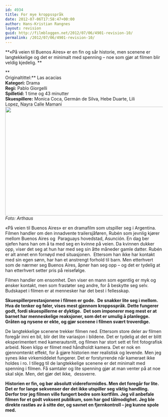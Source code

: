```yaml
---
id: 4934
title: For mye kroppsspråk
date: 2012-07-06T17:58:47+00:00
author: Hans-Kristian Rangnes
layout: revision
guid: http://filmbloggen.net/2012/07/06/4901-revision-10/
permalink: /2012/07/06/4901-revision-10/
---
```

**«På veien til Buenos Aires» er en fin og sår historie, men scenene er langtekkelige og det er minimalt med spenning – noe som gjør at filmen blir veldig kjedelig. **<!--more-->

**  
Originaltittel:** Las acacias  
**Kategori:** Drama  
**Regi:** Pablo Giorgelli  
**Spilletid:** 1 time og 43 minutter  
**Skuespillere:** Monica Coca, Germán de Silva, Hebe Duarte, Lili Lopez, Nayra Calle Mamani  
<a href="http://filmbloggen.net/2012/07/05/mye-kroppssprak/pa-veien-til-1/" rel="attachment wp-att-4902"><img class="alignnone size-large wp-image-4902" src="http://filmbloggen.net/wp-content/uploads//2012/07/på-veien-til-1-620x348.jpg" alt="" width="620" height="348" /></a>  
_Foto: Arthaus_

«På veien til Buenos Aires» er en dramafilm som utspiller seg i Argentina. Filmen handler om den innadvente trailersjåføren, Rubén som jevnlig kjører mellom Buenos Aires og  Paraguays hovedstad, Asunción. En dag ber sjefen hans han om å ta med seg en kvinne på veien. Da kvinnen dukker opp, viser det seg at hun har med seg sin åtte måneder gamle datter. Rubén er alt annet enn fornøyd med situasjonen.  Ettersom han ikke har kontakt med sin egen sønn, har han et anstrengt forhold til barn. Men etterhvert som de nærmer seg Buenos Aires, åpner han seg opp – og det er tydelig at han etterhvert setter pris på reisefølge.

Filmen handler om ensomhet. Den viser en mann som egentlig er myk og ønsker kontakt, men som frastøter seg andre, for å beskytte seg selv. Budskapet i filmen er at mennesker har det best i fellesskap.

 **Skuespillerprestasjonene i filmen er gode.  De snakker lite seg i mellom. Hva de tenker og føler, vises mest gjennom kroppsspråk. Dette fungerer godt, fordi skuespillerne er dyktige.  Det som imponerer meg mest er at barnet har menneskelige reaksjoner, som det er umulig å planlegge. Gråten og nysene er ekte, og gjør scenene i filmen svært troverdige.**

De langtekkelige scenene trekker filmen ned. Ettersom store deler av filmen foregår inni en bil, blir det lite variasjon i bildene. Det er tydelig at det er blitt eksperimentert med kamerautsnitt, og filmen har stort sett et fint fotografisk arbeid. Noen klipp er filmet med håndholdt kamera. Det er nok en gjennomtenkt effekt, for å gjøre historien mer realistisk og levende. Men jeg synes ikke virkemiddelet fungerer. Det er forstyrrende når kameraet ikke holdes i ro. I tillegg til de langtekkelige scenene er det minimalt med spenning i filmen. Få samtaler og lite spenning gjør at man venter på at noe skal skje. Men, det gjør det ikke,  dessverre.

**Historien er fin, og bør absolutt videreformidles. Men det foregår for lite. Det er for lange sekvenser der det ikke utspiller seg viktig handling. Derfor tror jeg filmen ville fungert bedre som kortfilm. Jeg vil anbefale filmen for et godt voksent publikum, som har god tålmodighet. Jeg ble direkte rastløs av å sitte der, og savnet en fjernkontroll – jeg kunne spole med.**

<div class="video-shortcode">
</div>